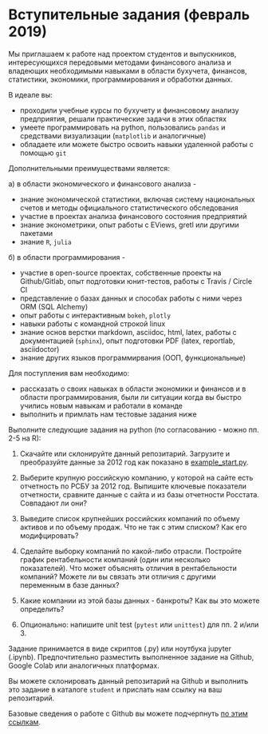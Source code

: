 # Вступительные задания (февраль 2019)

Мы приглашаем к работе над проектом студентов и выпускников, интересующихся передовыми методами финансового анализа
и владеющих необходимыми навыками в области бухучета, финансов, статистики, экономики, программирования и обработки
данных. 

В идеале вы:
- проходили учебные курсы по бухучету и финансовому анализу предприятия, решали практические задачи в этих областях 
- умеете программировать на python, пользовались `pandas` и средствами визуализации (`matplotlib` и аналогичные)
- обладаете или можете быстро освоить навыки удаленной работы с помощью `git`

Дополнительными преимуществами является:

а) в области экономического и финансового анализа - 

- знание экономической статистики, включая систему национальных счетов и методы официального статистического обследования
- участие в проектах анализа финансового состояния предприятий 
- знание эконометрики, опыт работы с EViews, gretl или другими пакетами 
- знание `R`, `julia`

б) в области программирования - 

- участие в open-source проектах, собственные проекты на Github/Gitlab, опыт подготовки юнит-тестов, 
  работы с Travis / Circle CI 
- представление о базах данных и способах работы с ними через ORM (SQL Alchemy)
- опыт работы с интерактивным `bokeh`, `plotly`
- навыки работы с командной строкой linux
- знание основ верстки markdown, asciidoc, html, latex, работы с документацией (`sphinx`), опыт подготовки PDF (latex, reportlab, asciidoctor)
- знание других языков программирвания (ООП, функциональные)

Для поступления вам необходимо:  

- рассказать о своих навыках в области экономики и финансов и в области программирования,
  были ли ситуации когда вы быстро учились новым навыкам и работали в команде
- выполнить и примлать нам тестовые задания ниже

Выполните следующие задания на python (по согласованию - можно пп. 2-5 на R):

1. Скачайте или склонируйте данный репозитарий. Загрузите и преобразуйте данные 
   за 2012 год как показано в [example_start.py](example_start.py).

2. Выберите крупную российскую компанию, у которой на сайте есть отчетность по РСБУ за 2012 год.
   Выпишите ключевые показатели отчетности, сравните данные с сайта и из базы отчетности Росстата. 
   Совпадают ли они?

3. Выведите список крупнейших российских компаний по объему активов и по объему продаж. 
   Что не так с этим списком? Как его модифцировать?

4. Сделайте выборку компаний по какой-либо отрасли. Постройте график
   рентабельности компаний (один или несколько показателей). Что может объяснять 
   отличия в рентабельности компаний? Можете ли вы связать эти отличия с другими 
   переменным в базе данных?

5. Какие компании из этой базы данных - банкроты? Как вы это можете определить?
      
6. Опционально: напишите unit test (`pytest` или `unittest`) для пп. 2 и/или 3.

Задание принимается в виде скриптов (.py) или ноутбука jupyter (.ipynb).
Предпочтительно разместить выполненное задание на Github, Google Colab или 
аналогичных платформах. 

Вы можете склонировать данный репозитарий на Github и выполнить это задание в 
каталоге `student` и прислать нам ссылку на ваш репозитарий. 

Базовые сведения о работе с Github вы можете подчерпнуть 
[по этим ссылкам](https://bit.ly/2G7G6Az).
